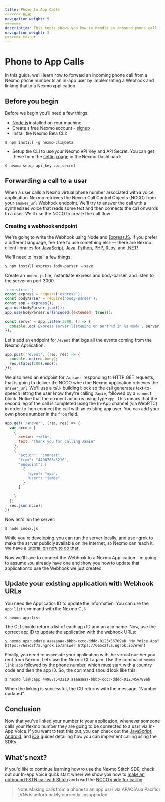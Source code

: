 ```yaml
---
title: Phone to App Calls
<<<<<<< HEAD
navigation_weight: 5
=======
description: This topic shows you how to handle an inbound phone call in your app.
navigation_weight: 3
>>>>>>> master
---
```


# Phone to App Calls

In this guide, we'll learn how to forward an incoming phone call from a Nexmo phone number to an in-app user by implementing a Webhook and linking that to a Nexmo application.

## Before you begin

Before we begin you’ll need a few things:

* [Node.js](https://nodejs.org/en/) installed on your machine</li>
* Create a free Nexmo account - [signup](https://dashboard.nexmo.com)</li>
* Install the Nexmo Beta CLI:

```
$ npm install -g nexmo-cli@beta
```
* Setup the CLI to use your Nexmo API Key and API Secret. You can get these from the <a href="https://dashboard.nexmo.com/settings">setting page</a> in the Nexmo Dashboard:

```
$ nexmo setup api_key api_secret
```



## Forwarding a call to a user

When a user calls a Nexmo virtual phone number associated with a voice application, Nexmo retrieves the Nexmo Call Control Objects (NCCO) from your `answer_url` Webhook endpoint. We'll try to answer the call with a synthesized voice that reads some text and then connects the call onwards to a user. We'll use the NCCO to create the call flow.

### Creating a webhook endpoint

We're going to write the Webhook using Node and [ExpressJS](http://expressjs.com/). If you prefer a different language, feel free to use something else — there are Nexmo client libraries for [JavaScript](https://github.com/nexmo/nexmo-node "Nexmo Node Library"), [Java](https://github.com/nexmo/nexmo-java "Nexmo Java Library"), [Python](https://github.com/nexmo/nexmo-python "Nexmo Python Library"), [PHP](https://github.com/nexmo/nexmo-php "Nexmo PHP Library"), [Ruby](https://github.com/nexmo/nexmo-ruby "Nexmo Ruby Library"), and [.NET](https://github.com/nexmo/nexmo-dotnet "Nexmo DotNet Library")!

We'll need to install a few things:

```
$ npm install express body-parser --save
```

Create an `index.js` file, instantiate express and body-parser, and listen to the server on port 3000.

```javascript
'use strict';
const express = require('express');
const bodyParser = require('body-parser');
const app = express();
app.use(bodyParser.json());
app.use(bodyParser.urlencoded({extended: true}));

const server = app.listen(3000, () => {
  console.log('Express server listening on port %d in %s mode', server.address().port, app.settings.env);
});
```

Let's add an endpoint for `/event` that logs all the events coming from the Nexmo Application:

```javascript
app.post('/event', (req, res) => {
  console.log(req.body);
  res.status(200).end();
});
```

We also need an endpoint for `/answer`, responding to HTTP GET requests, that is going to deliver the NCCO when the Nexmo Application retrieves the `answer_url`. We'll use a `talk` building block so the call generates text-to-speech letting the user know they're calling `Jamie`, followed by a `connect` block. Notice that the connect action is using type `app`. This means that the second leg of the call is completed using the In-App channel (via WebRTC) in order to then connect the call with an existing app user. You can add your own phone number in the `from` field.

```javascript
app.get('/answer', (req, res) => {
  var ncco = [
    {
      action: "talk",
      text: "Thank you for calling Jamie"
    },
    {
      "action": "connect",
      "from": "449876543210",
      "endpoint": [
        {
          "type": "app",
          "user": "jamie"
        }
      ]

    }
  ];
  res.json(ncco);
})
```

Now let's run the server:

```
$ node index.js
```

While you're developing, you can run the server locally, and use ngrok to make the server publicly available on the internet, so Nexmo can reach it. We have a [tutorial on how to do that!](https://www.nexmo.com/blog/2017/07/04/local-development-nexmo-ngrok-tunnel-dr/ "Set Up Local Development With Ngrok")

Now we'll have to connect the Webhook to a Nexmo Application. I'm going to assume you already have one and show you how to update that application to use the Webhook we just created.

## Update your existing application with Webhook URLs

You need the Application ID to update the information. You can use the `app:list` command with the Nexmo CLI:

```
$ nexmo app:list
```

The CLI should return a list of each app ID and an app name. Now, use the correct app ID to update the application with the webhook URLs:

```
$ nexmo app:update aaaaaaaa-bbbb-cccc-dddd-0123456789ab "My Voice App" https://6e5c2f7a.ngrok.io/answer https://6e5c2f7a.ngrok.io/event
```

Finally, you need to associate your application with the virtual number you rent from Nexmo. Let’s use the Nexmo CLI again. Use the command `nexmo link:app` followed by the phone number, which must start with a country code and then the app ID. So, the command should look like this:

```
$ nexmo link:app 449876543210 aaaaaaaa-bbbb-cccc-dddd-0123456789ab
```

When the linking is successful, the CLI returns with the message, “Number updated”.

## Conclusion

Now that you've linked your number to your application, whenever someone calls your Nexmo number they are going to be connected to a user via In-App Voice. If you want to test this out, you can check out the [JavaScript](/stitch/in-app-voice/guides/calling-users/javascript), [Android](/stitch/in-app-voice/guides/calling-users/android), and [iOS](/stitch/in-app-voice/guides/calling-users/ios) guides detailing how you can implement calling using the SDKs.

## What's next?

If you'd like to continue learning how to use the Nexmo Stitch SDK, check out our In-App Voice quick start where we show you how to [make an outbound PSTN call with Stitch](/stitch/in-app-voice/guides/outbound-pstn/) and read the [NCCO guide for calling](/stitch/in-app-voice/guides/ncco-guide).

> Note: Making calls from a phone to an app user via APAC(Asia Pacific) LVNs is unfortunately currently unsupported.
